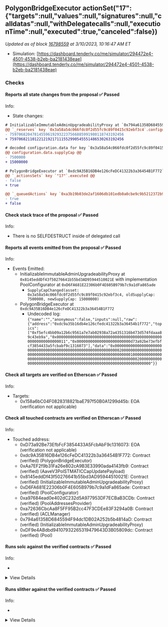 ## PolygonBridgeExecutor actionSet("17": {"targets":null,"values":null,"signatures":null,"calldatas":null,"withDelegatecalls":null,"executionTime":null,"executed":true,"canceled":false})

_Updated as of block [16798559](https://etherscan.io/block/16798559) at 3/10/2023, 10:16:47 AM ET_

- Simulation: [https://dashboard.tenderly.co/me/simulator/294472e4-4501-4538-b2eb-ba2181438eae](https://dashboard.tenderly.co/me/simulator/294472e4-4501-4538-b2eb-ba2181438eae)

### Checks

#### Reports all state changes from the proposal ✅ Passed

Info:

- State changes:

```diff
# InitializableImmutableAdminUpgradeabilityProxy at `0x794a61358D6845594F94dc1DB02A252b5b4814aD` with implementation Pool at `0xDF9e4ABdbd94107932265319479643D3B05809dc`
@@ `_reserves` key `0x3a58a54c066fdc0f2d55fc9c89f0415c92ebf3c4`.configuration.data @@
- 759706820478145596192932237566885991980118743192456
+ 759706821101221219217111552990545551486530263192456

# decoded configuration.data for key `0x3a58a54c066fdc0f2d55fc9c89f0415c92ebf3c4` (symbol: stMATIC)
@@ configuration.data.supplyCap @@
- 7500000
+ 15000000

```

```diff
# PolygonBridgeExecutor at `0xdc9A35B16DB4e126cFeDC41322b3a36454B1F772`
@@ `_actionsSets` key `"17"`.executed @@
- false
+ true

@@ `_queuedActions` key `0xa3b19b03de2af1606db101edb0a0cbe9c9b5212372b9f26366bc5a277f57f043` @@
- true
+ false

```

#### Check stack trace of the proposal ✅ Passed

Info:

- There is no SELFDESTRUCT inside of delegated call

#### Reports all events emitted from the proposal ✅ Passed

Info:

- Events Emitted:
  - InitializableImmutableAdminUpgradeabilityProxy at `0x8145eddDf43f50276641b55bd3AD95944510021E` with implementation PoolConfigurator at `0xD6FA681E22306b0F4E605B979b7c9a1dFa865ade`
    - `SupplyCapChanged(asset: 0x3a58a54c066fdc0f2d55fc9c89f0415c92ebf3c4, oldSupplyCap: 7500000, newSupplyCap: 15000000)`
  - PolygonBridgeExecutor at `0xdc9A35B16DB4e126cFeDC41322b3a36454B1F772`
    - Undecoded log: `{"name":"","anonymous":false,"inputs":null,"raw":{"address":"0xdc9a35b16db4e126cfedc41322b3a36454b1f772","topics":["0xf5efc4bb09a12b6c9561a7e7ab02938a72a4351316b473d574fdaaa89c43eb9a","0x0000000000000000000000000000000000000000000000000000000000000011","0x000000000000000000000000d73a92be73efbfcf3854433a5fcbabf9c1316073"],"data":"0x0000000000000000000000000000000000000000000000000000000000000020000000000000000000000000000000000000000000000000000000000000000100000000000000000000000000000000000000000000000000000000000000200000000000000000000000000000000000000000000000000000000000000000"}}`

#### Check all targets are verified on Etherscan ✅ Passed

Info:

- Targets:
  - 0x158a6bC04F0828318821baE797f50B0A1299d45b: EOA (verification not applicable)

#### Check all touched contracts are verified on Etherscan ✅ Passed

Info:

- Touched address:
  - 0xD73a92Be73EfbFcF3854433A5FcbAbF9c1316073: EOA (verification not applicable)
  - 0xdc9A35B16DB4e126cFeDC41322b3a36454B1F772: Contract (verified) (PolygonBridgeExecutor)
  - 0xAa7EF2f9b31Fa26e802cA9B3E33990ada4143fb9: Contract (verified) (AaveV3PolSTMATICCapUpdatePayload)
  - 0x8145eddDf43f50276641b55bd3AD95944510021E: Contract (verified) (InitializableImmutableAdminUpgradeabilityProxy)
  - 0xD6FA681E22306b0F4E605B979b7c9a1dFa865ade: Contract (verified) (PoolConfigurator)
  - 0xa97684ead0e402dC232d5A977953DF7ECBaB3CDb: Contract (verified) (PoolAddressesProvider)
  - 0xa72636CbcAa8F5FF95B2cc47F3CDEe83F3294a0B: Contract (verified) (ACLManager)
  - 0x794a61358D6845594F94dc1DB02A252b5b4814aD: Contract (verified) (InitializableImmutableAdminUpgradeabilityProxy)
  - 0xDF9e4ABdbd94107932265319479643D3B05809dc: Contract (verified) (Pool)

#### Runs solc against the verified contracts ✅ Passed

Info:

-

<details>
<summary>View Details</summary>
<details>
<summary>View warnings for InitializableImmutableAdminUpgradeabilityProxy at `0x794a61358D6845594F94dc1DB02A252b5b4814aD` with implementation Pool at `0xDF9e4ABdbd94107932265319479643D3B05809dc`</summary>

```
INFO:CryticCompile:Source code not available, try to fetch the bytecode only
```

</details>

<details>
<summary>View warnings for InitializableImmutableAdminUpgradeabilityProxy at `0x8145eddDf43f50276641b55bd3AD95944510021E` with implementation PoolConfigurator at `0xD6FA681E22306b0F4E605B979b7c9a1dFa865ade`</summary>

```
INFO:CryticCompile:Source code not available, try to fetch the bytecode only
```

</details>

<details>
<summary>View warnings for ACLManager at `0xa72636CbcAa8F5FF95B2cc47F3CDEe83F3294a0B`</summary>

```
INFO:CryticCompile:Source code not available, try to fetch the bytecode only
```

</details>

<details>
<summary>View warnings for PoolAddressesProvider at `0xa97684ead0e402dC232d5A977953DF7ECBaB3CDb`</summary>

```
INFO:CryticCompile:Source code not available, try to fetch the bytecode only
```

</details>

<details>
<summary>View warnings for AaveV3PolSTMATICCapUpdatePayload at `0xAa7EF2f9b31Fa26e802cA9B3E33990ada4143fb9`</summary>

```
ERROR:CryticCompile:ParserError: ParserError: Source "@aave-address-book/AaveV2Ethereum.sol" not found: File not found. Searched the following locations: "".
 --> src/CRVBadDebtRepayment.sol:5:1:
  |
5 | import {AaveV2Ethereum} from "@aave-address-book/AaveV2Ethereum.sol";
  | ^^^^^^^^^^^^^^^^^^^^^^^^^^^^^^^^^^^^^^^^^^^^^^^^^^^^^^^^^^^^^^^^^^^^^


ParserError: ParserError: Source "@chainlink/interfaces/AggregatorV3Interface.sol" not found: File not found. Searched the following locations: "".
 --> src/CRVBadDebtRepayment.sol:6:1:
  |
6 | import {AggregatorV3Interface} from "@chainlink/interfaces/AggregatorV3Interface.sol";
  | ^^^^^^^^^^^^^^^^^^^^^^^^^^^^^^^^^^^^^^^^^^^^^^^^^^^^^^^^^^^^^^^^^^^^^^^^^^^^^^^^^^^^^^


ParserError: ParserError: Source "@openzeppelin/token/ERC20/IERC20.sol" not found: File not found. Searched the following locations: "".
 --> src/CRVBadDebtRepayment.sol:7:1:
  |
7 | import {IERC20} from "@openzeppelin/token/ERC20/IERC20.sol";
  | ^^^^^^^^^^^^^^^^^^^^^^^^^^^^^^^^^^^^^^^^^^^^^^^^^^^^^^^^^^^^


ParserError: ParserError: Source "@openzeppelin/token/ERC20/utils/SafeERC20.sol" not found: File not found. Searched the following locations: "".
 --> src/CRVBadDebtRepayment.sol:8:1:
  |
8 | import {SafeERC20} from "@openzeppelin/token/ERC20/utils/SafeERC20.sol";
  | ^^^^^^^^^^^^^^^^^^^^^^^^^^^^^^^^^^^^^^^^^^^^^^^^^^^^^^^^^^^^^^^^^^^^^^^^


ParserError: ParserError: Source "@aave-address-book/AaveV2Ethereum.sol" not found: File not found. Searched the following locations: "".
 --> src/ProposalPayload.sol:4:1:
  |
4 | import {AaveV2Ethereum} from "@aave-address-book/AaveV2Ethereum.sol";
  | ^^^^^^^^^^^^^^^^^^^^^^^^^^^^^^^^^^^^^^^^^^^^^^^^^^^^^^^^^^^^^^^^^^^^^


ParserError: ParserError: Source "@aave-address-book/AaveMisc.sol" not found: File not found. Searched the following locations: "".
 --> src/ProposalPayload.sol:5:1:
  |
5 | import {AaveMisc} from "@aave-address-book/AaveMisc.sol";
  | ^^^^^^^^^^^^^^^^^^^^^^^^^^^^^^^^^^^^^^^^^^^^^^^^^^^^^^^^^



```

</details>

<details>
<summary>View warnings for PoolConfigurator at `0xD6FA681E22306b0F4E605B979b7c9a1dFa865ade`</summary>

```
INFO:CryticCompile:Source code not available, try to fetch the bytecode only
```

</details>

<details>
<summary>View warnings for PolygonBridgeExecutor at `0xdc9A35B16DB4e126cFeDC41322b3a36454B1F772`</summary>

```
INFO:CryticCompile:Source code not available, try to fetch the bytecode only
```

</details>

<details>
<summary>View warnings for Pool at `0xDF9e4ABdbd94107932265319479643D3B05809dc`</summary>

```
INFO:CryticCompile:Source code not available, try to fetch the bytecode only
```

</details>

</details>

#### Runs slither against the verified contracts ✅ Passed

Info:

-

<details>
<summary>View Details</summary>

<details>
<summary>Slither report for InitializableImmutableAdminUpgradeabilityProxy at `0x794a61358D6845594F94dc1DB02A252b5b4814aD` with implementation Pool at `0xDF9e4ABdbd94107932265319479643D3B05809dc`</summary>

```
Source code not available, try to fetch the bytecode only
No contract were found in None, check the correct compilation
No contract was analyzed
0x794a61358D6845594F94dc1DB02A252b5b4814aD analyzed (0 contracts with 72 detectors), 0 result(s) found
```

</details>

<details>
<summary>Slither report for InitializableImmutableAdminUpgradeabilityProxy at `0x8145eddDf43f50276641b55bd3AD95944510021E` with implementation PoolConfigurator at `0xD6FA681E22306b0F4E605B979b7c9a1dFa865ade`</summary>

```
Source code not available, try to fetch the bytecode only
No contract were found in None, check the correct compilation
No contract was analyzed
0x8145eddDf43f50276641b55bd3AD95944510021E analyzed (0 contracts with 72 detectors), 0 result(s) found
```

</details>

<details>
<summary>Slither report for ACLManager at `0xa72636CbcAa8F5FF95B2cc47F3CDEe83F3294a0B`</summary>

```
Source code not available, try to fetch the bytecode only
No contract were found in None, check the correct compilation
No contract was analyzed
0xa72636CbcAa8F5FF95B2cc47F3CDEe83F3294a0B analyzed (0 contracts with 72 detectors), 0 result(s) found
```

</details>

<details>
<summary>Slither report for PoolAddressesProvider at `0xa97684ead0e402dC232d5A977953DF7ECBaB3CDb`</summary>

```
Source code not available, try to fetch the bytecode only
No contract were found in None, check the correct compilation
No contract was analyzed
0xa97684ead0e402dC232d5A977953DF7ECBaB3CDb analyzed (0 contracts with 72 detectors), 0 result(s) found
```

</details>

<details>
<summary>Slither report for AaveV3PolSTMATICCapUpdatePayload at `0xAa7EF2f9b31Fa26e802cA9B3E33990ada4143fb9`</summary>

```
Traceback (most recent call last):
  File "/home/sakulstra/.local/lib/python3.10/site-packages/slither/__main__.py", line 744, in main_impl
    ) = process_all(filename, args, detector_classes, printer_classes)
  File "/home/sakulstra/.local/lib/python3.10/site-packages/slither/__main__.py", line 76, in process_all
    compilations = compile_all(target, **vars(args))
  File "/home/sakulstra/.local/lib/python3.10/site-packages/crytic_compile/crytic_compile.py", line 637, in compile_all
    compilations.append(CryticCompile(target, **kwargs))
  File "/home/sakulstra/.local/lib/python3.10/site-packages/crytic_compile/crytic_compile.py", line 117, in __init__
    self._compile(**kwargs)
  File "/home/sakulstra/.local/lib/python3.10/site-packages/crytic_compile/crytic_compile.py", line 548, in _compile
    self._platform.compile(self, **kwargs)
  File "/home/sakulstra/.local/lib/python3.10/site-packages/crytic_compile/platform/etherscan.py", line 331, in compile
    solc_standard_json.standalone_compile(filenames, compilation_unit, working_dir=working_dir)
  File "/home/sakulstra/.local/lib/python3.10/site-packages/crytic_compile/platform/solc_standard_json.py", line 65, in standalone_compile
    targets_json = run_solc_standard_json(
  File "/home/sakulstra/.local/lib/python3.10/site-packages/crytic_compile/platform/solc_standard_json.py", line 179, in run_solc_standard_json
    raise InvalidCompilation(solc_exception_str)
crytic_compile.platform.exceptions.InvalidCompilation: ParserError: ParserError: Source "@aave-address-book/AaveV2Ethereum.sol" not found: File not found. Searched the following locations: "".
 --> src/CRVBadDebtRepayment.sol:5:1:
  |
5 | import {AaveV2Ethereum} from "@aave-address-book/AaveV2Ethereum.sol";
  | ^^^^^^^^^^^^^^^^^^^^^^^^^^^^^^^^^^^^^^^^^^^^^^^^^^^^^^^^^^^^^^^^^^^^^


ParserError: ParserError: Source "@chainlink/interfaces/AggregatorV3Interface.sol" not found: File not found. Searched the following locations: "".
 --> src/CRVBadDebtRepayment.sol:6:1:
  |
6 | import {AggregatorV3Interface} from "@chainlink/interfaces/AggregatorV3Interface.sol";
  | ^^^^^^^^^^^^^^^^^^^^^^^^^^^^^^^^^^^^^^^^^^^^^^^^^^^^^^^^^^^^^^^^^^^^^^^^^^^^^^^^^^^^^^


ParserError: ParserError: Source "@openzeppelin/token/ERC20/IERC20.sol" not found: File not found. Searched the following locations: "".
 --> src/CRVBadDebtRepayment.sol:7:1:
  |
7 | import {IERC20} from "@openzeppelin/token/ERC20/IERC20.sol";
  | ^^^^^^^^^^^^^^^^^^^^^^^^^^^^^^^^^^^^^^^^^^^^^^^^^^^^^^^^^^^^


ParserError: ParserError: Source "@openzeppelin/token/ERC20/utils/SafeERC20.sol" not found: File not found. Searched the following locations: "".
 --> src/CRVBadDebtRepayment.sol:8:1:
  |
8 | import {SafeERC20} from "@openzeppelin/token/ERC20/utils/SafeERC20.sol";
  | ^^^^^^^^^^^^^^^^^^^^^^^^^^^^^^^^^^^^^^^^^^^^^^^^^^^^^^^^^^^^^^^^^^^^^^^^


ParserError: ParserError: Source "@aave-address-book/AaveV2Ethereum.sol" not found: File not found. Searched the following locations: "".
 --> src/ProposalPayload.sol:4:1:
  |
4 | import {AaveV2Ethereum} from "@aave-address-book/AaveV2Ethereum.sol";
  | ^^^^^^^^^^^^^^^^^^^^^^^^^^^^^^^^^^^^^^^^^^^^^^^^^^^^^^^^^^^^^^^^^^^^^


ParserError: ParserError: Source "@aave-address-book/AaveMisc.sol" not found: File not found. Searched the following locations: "".
 --> src/ProposalPayload.sol:5:1:
  |
5 | import {AaveMisc} from "@aave-address-book/AaveMisc.sol";
  | ^^^^^^^^^^^^^^^^^^^^^^^^^^^^^^^^^^^^^^^^^^^^^^^^^^^^^^^^^



None
Error in 0xAa7EF2f9b31Fa26e802cA9B3E33990ada4143fb9
Traceback (most recent call last):
  File "/home/sakulstra/.local/lib/python3.10/site-packages/slither/__main__.py", line 744, in main_impl
    ) = process_all(filename, args, detector_classes, printer_classes)
  File "/home/sakulstra/.local/lib/python3.10/site-packages/slither/__main__.py", line 76, in process_all
    compilations = compile_all(target, **vars(args))
  File "/home/sakulstra/.local/lib/python3.10/site-packages/crytic_compile/crytic_compile.py", line 637, in compile_all
    compilations.append(CryticCompile(target, **kwargs))
  File "/home/sakulstra/.local/lib/python3.10/site-packages/crytic_compile/crytic_compile.py", line 117, in __init__
    self._compile(**kwargs)
  File "/home/sakulstra/.local/lib/python3.10/site-packages/crytic_compile/crytic_compile.py", line 548, in _compile
    self._platform.compile(self, **kwargs)
  File "/home/sakulstra/.local/lib/python3.10/site-packages/crytic_compile/platform/etherscan.py", line 331, in compile
    solc_standard_json.standalone_compile(filenames, compilation_unit, working_dir=working_dir)
  File "/home/sakulstra/.local/lib/python3.10/site-packages/crytic_compile/platform/solc_standard_json.py", line 65, in standalone_compile
    targets_json = run_solc_standard_json(
  File "/home/sakulstra/.local/lib/python3.10/site-packages/crytic_compile/platform/solc_standard_json.py", line 179, in run_solc_standard_json
    raise InvalidCompilation(solc_exception_str)
crytic_compile.platform.exceptions.InvalidCompilation: ParserError: ParserError: Source "@aave-address-book/AaveV2Ethereum.sol" not found: File not found. Searched the following locations: "".
 --> src/CRVBadDebtRepayment.sol:5:1:
  |
5 | import {AaveV2Ethereum} from "@aave-address-book/AaveV2Ethereum.sol";
  | ^^^^^^^^^^^^^^^^^^^^^^^^^^^^^^^^^^^^^^^^^^^^^^^^^^^^^^^^^^^^^^^^^^^^^


ParserError: ParserError: Source "@chainlink/interfaces/AggregatorV3Interface.sol" not found: File not found. Searched the following locations: "".
 --> src/CRVBadDebtRepayment.sol:6:1:
  |
6 | import {AggregatorV3Interface} from "@chainlink/interfaces/AggregatorV3Interface.sol";
  | ^^^^^^^^^^^^^^^^^^^^^^^^^^^^^^^^^^^^^^^^^^^^^^^^^^^^^^^^^^^^^^^^^^^^^^^^^^^^^^^^^^^^^^


ParserError: ParserError: Source "@openzeppelin/token/ERC20/IERC20.sol" not found: File not found. Searched the following locations: "".
 --> src/CRVBadDebtRepayment.sol:7:1:
  |
7 | import {IERC20} from "@openzeppelin/token/ERC20/IERC20.sol";
  | ^^^^^^^^^^^^^^^^^^^^^^^^^^^^^^^^^^^^^^^^^^^^^^^^^^^^^^^^^^^^


ParserError: ParserError: Source "@openzeppelin/token/ERC20/utils/SafeERC20.sol" not found: File not found. Searched the following locations: "".
 --> src/CRVBadDebtRepayment.sol:8:1:
  |
8 | import {SafeERC20} from "@openzeppelin/token/ERC20/utils/SafeERC20.sol";
  | ^^^^^^^^^^^^^^^^^^^^^^^^^^^^^^^^^^^^^^^^^^^^^^^^^^^^^^^^^^^^^^^^^^^^^^^^


ParserError: ParserError: Source "@aave-address-book/AaveV2Ethereum.sol" not found: File not found. Searched the following locations: "".
 --> src/ProposalPayload.sol:4:1:
  |
4 | import {AaveV2Ethereum} from "@aave-address-book/AaveV2Ethereum.sol";
  | ^^^^^^^^^^^^^^^^^^^^^^^^^^^^^^^^^^^^^^^^^^^^^^^^^^^^^^^^^^^^^^^^^^^^^


ParserError: ParserError: Source "@aave-address-book/AaveMisc.sol" not found: File not found. Searched the following locations: "".
 --> src/ProposalPayload.sol:5:1:
  |
5 | import {AaveMisc} from "@aave-address-book/AaveMisc.sol";
  | ^^^^^^^^^^^^^^^^^^^^^^^^^^^^^^^^^^^^^^^^^^^^^^^^^^^^^^^^^




```

</details>

<details>
<summary>Slither report for PoolConfigurator at `0xD6FA681E22306b0F4E605B979b7c9a1dFa865ade`</summary>

```
Source code not available, try to fetch the bytecode only
No contract were found in None, check the correct compilation
No contract was analyzed
0xD6FA681E22306b0F4E605B979b7c9a1dFa865ade analyzed (0 contracts with 72 detectors), 0 result(s) found
```

</details>

<details>
<summary>Slither report for PolygonBridgeExecutor at `0xdc9A35B16DB4e126cFeDC41322b3a36454B1F772`</summary>

```
Source code not available, try to fetch the bytecode only
No contract were found in None, check the correct compilation
No contract was analyzed
0xdc9A35B16DB4e126cFeDC41322b3a36454B1F772 analyzed (0 contracts with 72 detectors), 0 result(s) found
```

</details>

<details>
<summary>Slither report for Pool at `0xDF9e4ABdbd94107932265319479643D3B05809dc`</summary>

```
Source code not available, try to fetch the bytecode only
No contract were found in None, check the correct compilation
No contract was analyzed
0xDF9e4ABdbd94107932265319479643D3B05809dc analyzed (0 contracts with 72 detectors), 0 result(s) found
```

</details>

</details>
